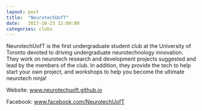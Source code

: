 ```yaml
---
layout: post
title:  "NeurotechUofT"
date:   2017-10-23 12:00:00
categories: clubs
---
```


NeurotechUofT is the first undergraduate student club at the University of Toronto devoted to driving undergraduate neurotechnology innovation. They work on neurotech research and development projects suggested and lead by the members of the club. In addition, they provide the tech to help start your own project, and workshops to help you become the ultimate neurotech ninja!

Website: www.neurotechuoft.github.io

Facebook: www.facebook.com/NeurotechUofT
